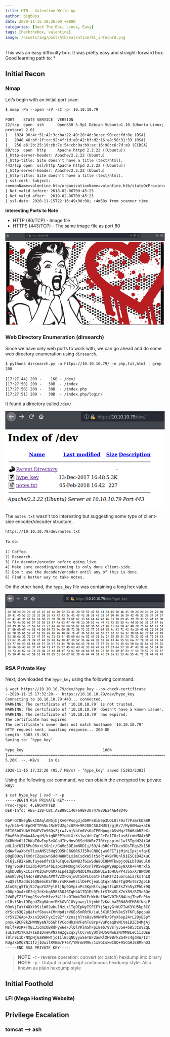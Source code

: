 ```yaml
---
title: HTB - Valentine Write-up
author: bigb0ss
date: 2020-11-15 19:36:00 +0800
categories: [Hack The Box, Linux, Easy]
tags: [hackthebox, valentine]
image: /assets/img/post/htb/valentine/01_infocard.png
---
```


This was an easy difficulty box. It was pretty easy and straight-forward box. Good learning path to:
* 


## Initial Recon

### Nmap

Let’s begin with an initial port scan:

```console
$ nmap -Pn --open -sV -sC -p- 10.10.10.79

PORT    STATE SERVICE  VERSION
22/tcp  open  ssh      OpenSSH 5.9p1 Debian 5ubuntu1.10 (Ubuntu Linux; protocol 2.0)
|   1024 96:4c:51:42:3c:ba:22:49:20:4d:3e:ec:90:cc:fd:0e (DSA)
|   2048 46:bf:1f:cc:92:4f:1d:a0:42:b3:d2:16:a8:58:31:33 (RSA)
|_  256 e6:2b:25:19:cb:7e:54:cb:0a:b9:ac:16:98:c6:7d:a9 (ECDSA)
80/tcp  open  http     Apache httpd 2.2.22 ((Ubuntu))
|_http-server-header: Apache/2.2.22 (Ubuntu)
|_http-title: Site doesn't have a title (text/html).
443/tcp open  ssl/http Apache httpd 2.2.22 ((Ubuntu))
|_http-server-header: Apache/2.2.22 (Ubuntu)
|_http-title: Site doesn't have a title (text/html).
| ssl-cert: Subject: commonName=valentine.htb/organizationName=valentine.htb/stateOrProvinceName=FL/countryName=US
| Not valid before: 2018-02-06T00:45:25
|_Not valid after:  2019-02-06T00:45:25
|_ssl-date: 2020-11-15T22:16:49+00:00; +4m58s from scanner time.
```

<b>Interesting Ports to Note</b>

* HTTP (80/TCP) - Image file 
* HTTPS (443/TCP) - The same image file as port 80

![image](/assets/img/post/htb/valentine/02.png)


### Web Directory Enumeration (dirsearch)

Since we have only web ports to work with, we can go ahead and do some web directory enumeration using `dirsearch`.

```console
$ python3 dirsearch.py -u https://10.10.10.79/ -e php,txt,html | grep 200 
                                                                               
[17:27:44] 200 -    1KB - /dev/   
[17:27:50] 200 -   38B  - /index
[17:27:50] 200 -   38B  - /index.php     
[17:27:51] 200 -   38B  - /index.php/login/
```

It found a directory called `/dev/`. 

![image](/assets/img/post/htb/valentine/03.png)

The `notes.txt` wasn't too interesting but suggesting some type of client-side encoder/decoder structure. 

```console
https://10.10.10.79/dev/notes.txt

To do:

1) Coffee.
2) Research.
3) Fix decoder/encoder before going live.
4) Make sure encoding/decoding is only done client-side.
5) Don't use the decoder/encoder until any of this is done.
6) Find a better way to take notes.
```

On the other hand, the `hype_key` file was containing a long hex value. 

![image](/assets/img/post/htb/valentine/04.png)


### RSA Private Key 

Next, downloaded the `hype_key` using the following command:

```console
$ wget https://10.10.10.79/dev/hype_key --no-check-certificate
--2020-11-15 17:32:20--  https://10.10.10.79/dev/hype_key
Connecting to 10.10.10.79:443... connected.
WARNING: The certificate of ‘10.10.10.79’ is not trusted.
WARNING: The certificate of ‘10.10.10.79’ doesn't have a known issuer.
WARNING: The certificate of ‘10.10.10.79’ has expired.
The certificate has expired
The certificate's owner does not match hostname ‘10.10.10.79’
HTTP request sent, awaiting response... 200 OK
Length: 5383 (5.3K)
Saving to: ‘hype_key’

hype_key                                   100%[========================================================================================>]   5.26K  --.-KB/s    in 0s      

2020-11-15 17:32:20 (95.7 MB/s) - ‘hype_key’ saved [5383/5383]
```

Using the following `xxd` command, we can obtain the encrypted the private key:

```console
$ cat hype_key | xxd -r -p
-----BEGIN RSA PRIVATE KEY-----
Proc-Type: 4,ENCRYPTED
DEK-Info: AES-128-CBC,AEB88C140F69BF2074788DE24AE48D46

DbPrO78kegNuk1DAqlAN5jbjXv0PPsog3jdbMFS8iE9p3UOL0lF0xf7PzmrkDa8R
5y/b46+9nEpCMfTPhNuJRcW2U2gJcOFH+9RJDBC5UJMUS1/gjB/7/My00Mwx+aI6
0EI0SbOYUAV1W4EV7m96QsZjrwJvnjVafm6VsKaTPBHpugcASvMqz76W6abRZeXi
Ebw66hjFmAu4AzqcM/kigNRFPYuNiXrXs1w/deLCqCJ+Ea1T8zlas6fcmhM8A+8P
OXBKNe6l17hKaT6wFnp5eXOaUIHvHnvO6ScHVWRrZ70fcpcpimL1w13Tgdd2AiGd
pHLJpYUII5PuO6x+LS8n1r/GWMqSOEimNRD1j/59/4u3ROrTCKeo9DsTRqs2k1SH
QdWwFwaXbYyT1uxAMSl5Hq9OD5HJ8G0R6JI5RvCNUQjwx0FITjjMjnLIpxjvfq+E
p0gD0UcylKm6rCZqacwnSddHW8W3LxJmCxdxW5lt5dPjAkBYRUnl91ESCiD4Z+uC
Ol6jLFD2kaOLfuyee0fYCb7GTqOe7EmMB3fGIwSdW8OC8NWTkwpjc0ELblUa6ulO
t9grSosRTCsZd14OPts4bLspKxMMOsgnKloXvnlPOSwSpWy9Wp6y8XX8+F40rxl5
XqhDUBhyk1C3YPOiDuPOnMXaIpe1dgb0NdD1M9ZQSNULw1DHCGPP4JSSxX7BWdDK
aAnWJvFglA4oFBBVA8uAPMfV2XFQnjwUT5bPLC65tFstoRtTZ1uSruai27kxTnLQ
+wQ87lMadds1GQNeGsKSf8R/rsRKeeKcilDePCjeaLqtqxnhNoFtg0Mxt6r2gb1E
AloQ6jg5Tbj5J7quYXZPylBljNp9GVpinPc3KpHttvgbptfiWEEsZYn5yZPhUr9Q
r08pkOxArXE2dj7eX+bq65635OJ6TqHbAlTQ1Rs9PulrS7K4SLX7nY89/RZ5oSQe
2VWRyTZ1FfngJSsv9+Mfvz341lbzOIWmk7WfEcWcHc16n9V0IbSNALnjThvEcPky
e1BsfSbsf9FguUZkgHAnnfRKkGVG1OVyuwc/LVjmbhZzKwLhaZRNd8HEM86fNojP
09nVjTaYtWUXk0Si1W02wbu1NzL+1Tg9IpNyISFCFYjSqiyG+WU7IwK3YU5kp3CC
dYScz63Q2pQafxfSbuv4CMnNpdirVKEo5nRRfK/iaL3X1R3DxV8eSYFKFL6pqpuX
cY5YZJGAp+JxsnIQ9CFyxIt92frXznsjhlYa8svbVNNfk/9fyX6op24rL2DyESpY
pnsukBCFBkZHWNNyeN7b5GhTVCodHhzHVFehTuBrp+VuPqaqDvMCVe1DZCb4MjAj
Mslf+9xK+TXEL3icmIOBRdPyw6e/JlQlVRlmShFpI8eb/8VsTyJSe+b853zuV2qL
suLaBMxYKm3+zEDIDveKPNaaWZgEcqxylCC/wUyUXlMJ50Nw6JNVMM8LeCii3OEW
l0ln9L1b/NXpHjGa8WHHTjoIilB5qNUyywSeTBF2awRlXH9BrkZG4Fc4gdmW/IzT
RUgZkbMQZNIIfzj1QuilRVBm/F76Y/YMrmnM9k/1xSGIskwCUQ+95CGHJE8MkhD3
-----END RSA PRIVATE KEY-----
```

> **NOTE**: -r - reverse operation: convert (or patch) hexdump into binary
> **NOTE**: -p - Output in postscript continuous hexdump style. Also known as plain hexdump style




## Initial Foothold

### LFI (Mega Hosting Website)




## Privilege Escalation

### tomcat —> ash

